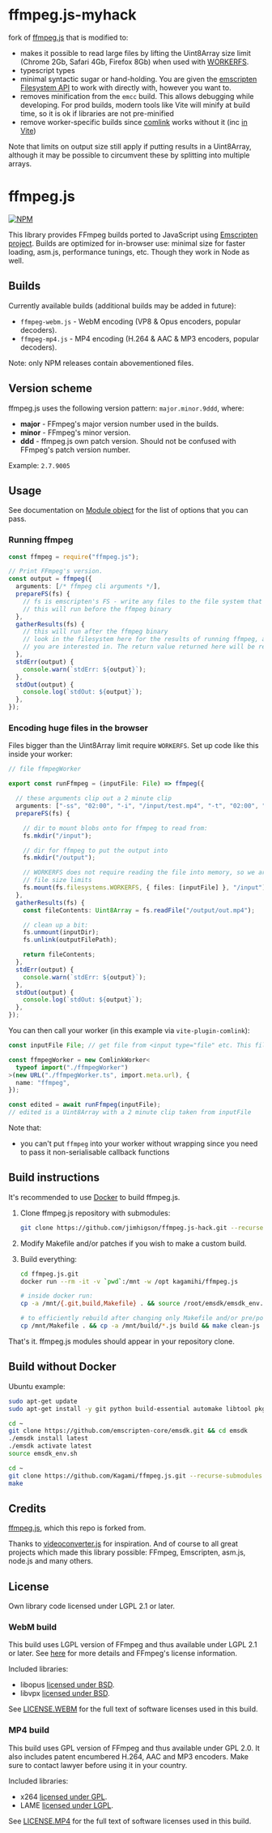 # ffmpeg.js-myhack

fork of [ffmpeg.js](https://github.com/Kagami/ffmpeg.js/) that is modified to:

* makes it possible to read large files by lifting the Uint8Array size limit (Chrome 2Gb, Safari 4Gb, Firefox 8Gb) when used with [WORKERFS](https://emscripten.org/docs/api_reference/Filesystem-API.html#filesystem-api-workerfs).
* typescript types
* minimal syntactic sugar or hand-holding. You are given the [emscripten Filesystem API](https://emscripten.org/docs/api_reference/Filesystem-API.html) to work with directly with, however you want to.
* removes minification from the `emcc` build. This allows debugging while developing. For prod builds, modern tools like Vite will minify at build time, so it is ok if libraries are not pre-minified
* remove worker-specific builds since [comlink](https://github.com/GoogleChromeLabs/comlink) works without it (inc [in Vite](https://github.com/GoogleChromeLabs/comlink))

Note that limits on output size still  apply if putting results in a Uint8Array, although it may be possible to circumvent these by splitting into multiple arrays.

# ffmpeg.js

[![NPM](https://nodei.co/npm/ffmpeg.js.png?downloads=true)](https://www.npmjs.com/package/ffmpeg.js)

This library provides FFmpeg builds ported to JavaScript using [Emscripten project](https://github.com/emscripten-core/emscripten). Builds are optimized for in-browser use: minimal size for faster loading, asm.js, performance tunings, etc. Though they work in Node as well.

## Builds

Currently available builds (additional builds may be added in future):
* `ffmpeg-webm.js` - WebM encoding (VP8 & Opus encoders, popular decoders).
* `ffmpeg-mp4.js` - MP4 encoding (H.264 & AAC & MP3 encoders, popular decoders).

Note: only NPM releases contain abovementioned files.

## Version scheme

ffmpeg.js uses the following version pattern: `major.minor.9ddd`, where:
* **major** - FFmpeg's major version number used in the builds.
* **minor** - FFmpeg's minor version.
* **ddd** - ffmpeg.js own patch version. Should not be confused with FFmpeg's patch version number.

Example: `2.7.9005`

## Usage

See documentation on [Module object](https://emscripten.org/docs/api_reference/module.html#affecting-execution) for the list of options that you can pass.

### Running ffmpeg

```ts
const ffmpeg = require("ffmpeg.js");

// Print FFmpeg's version.
const output = ffmpeg({
  arguments: [/* ffmpeg cli arguments */],
  prepareFS(fs) {
    // fs is emscripten's FS - write any files to the file system that you want ffmpeg to read
    // this will run before the ffmpeg binary
  },
  gatherResults(fs) {
    // this will run after the ffmpeg binary
    // look in the filesystem here for the results of running ffmpeg, and return the file
    // you are interested in. The return value returned here will be returned by ffmpeg
  },
  stdErr(output) {
    console.warn(`stdErr: ${output}`);
  },
  stdOut(output) {
    console.log(`stdOut: ${output}`);
  },
});
```

### Encoding huge files in the browser

Files bigger than the Uint8Array limit require `WORKERFS`. Set up code like this inside your worker:

```ts
// file ffmpegWorker

export const runFfmpeg = (inputFile: File) => ffmpeg({

  // these arguments clip out a 2 minute clip
  arguments: ["-ss", "02:00", "-i", "/input/test.mp4", "-t", "02:00", "-c", "copy", "-avoid_negative_ts", "1",  "/output/out.mp4"],
  prepareFS(fs) {

    // dir to mount blobs onto for ffmpeg to read from:
    fs.mkdir("/input");

    // dir for ffmpeg to put the output into
    fs.mkdir("/output");

    // WORKERFS does not require reading the file into memory, so we are not subject to
    // file size limits
    fs.mount(fs.filesystems.WORKERFS, { files: [inputFile] }, "/input");
  },
  gatherResults(fs) {
    const fileContents: Uint8Array = fs.readFile("/output/out.mp4");

    // clean up a bit:
    fs.unmount(inputDir);
    fs.unlink(outputFilePath);

    return fileContents;
  },
  stdErr(output) {
    console.warn(`stdErr: ${output}`);
  },
  stdOut(output) {
    console.log(`stdOut: ${output}`);
  },
});  
```

You can then call your worker (in this example via `vite-plugin-comlink`):

```ts
const inputFile File; // get file from <input type="file" etc. This file can be any size.

const ffmpegWorker = new ComlinkWorker<
  typeof import("./ffmpegWorker")
>(new URL("./ffmpegWorker.ts", import.meta.url), {
  name: "ffmpeg",
});

const edited = await runFfmpeg(inputFile);
// edited is a Uint8Array with a 2 minute clip taken from inputFile
```

Note that:
* you can't put `ffmpeg` into your worker without wrapping since you need to pass it non-serialisable callback functions

## Build instructions

It's recommended to use [Docker](https://www.docker.com/) to build ffmpeg.js.

1.  Clone ffmpeg.js repository with submodules:
    ```bash
    git clone https://github.com/jimhigson/ffmpeg.js-hack.git --recurse-submodules
    ```

2.  Modify Makefile and/or patches if you wish to make a custom build.

3.  Build everything:
    ```bash
    cd ffmpeg.js.git
    docker run --rm -it -v `pwd`:/mnt -w /opt kagamihi/ffmpeg.js

    # inside docker run:
    cp -a /mnt/{.git,build,Makefile} . && source /root/emsdk/emsdk_env.sh && make && cp ffmpeg*.js /mnt

    # to efficiently rebuild after changing only Makefile and/or pre/post js:
    cp /mnt/Makefile . && cp -a /mnt/build/*.js build && make clean-js ffmpeg-mp4.js && cp ffmpeg*.js /mnt
    ```

That's it. ffmpeg.js modules should appear in your repository clone.

## Build without Docker

Ubuntu example:

```bash
sudo apt-get update
sudo apt-get install -y git python build-essential automake libtool pkg-config

cd ~
git clone https://github.com/emscripten-core/emsdk.git && cd emsdk
./emsdk install latest
./emsdk activate latest
source emsdk_env.sh

cd ~
git clone https://github.com/Kagami/ffmpeg.js.git --recurse-submodules && cd ffmpeg.js
make
```

## Credits

[ffmpeg.js](https://github.com/Kagami/ffmpeg.js/), which this repo is forked from.

Thanks to [videoconverter.js](https://bgrins.github.io/videoconverter.js/) for inspiration. And of course to all great projects which made this library possible: FFmpeg, Emscripten, asm.js, node.js and many others.

## License

Own library code licensed under LGPL 2.1 or later.

### WebM build

This build uses LGPL version of FFmpeg and thus available under LGPL 2.1 or later. See [here](https://www.ffmpeg.org/legal.html) for more details and FFmpeg's license information.

Included libraries:
* libopus [licensed under BSD](https://git.xiph.org/?p=opus.git;a=blob;f=COPYING).
* libvpx [licensed under BSD](https://chromium.googlesource.com/webm/libvpx/+/master/LICENSE).

See [LICENSE.WEBM](https://github.com/Kagami/ffmpeg.js/blob/master/LICENSE.WEBM) for the full text of software licenses used in this build.

### MP4 build

This build uses GPL version of FFmpeg and thus available under GPL 2.0. It also includes patent encumbered H.264, AAC and MP3 encoders. Make sure to contact lawyer before using it in your country.

Included libraries:
* x264 [licensed under GPL](https://git.videolan.org/?p=x264.git;a=blob;f=COPYING).
* LAME [licensed under LGPL](https://github.com/rbrito/lame/blob/origin/COPYING).

See [LICENSE.MP4](https://github.com/Kagami/ffmpeg.js/blob/master/LICENSE.MP4) for the full text of software licenses used in this build.

